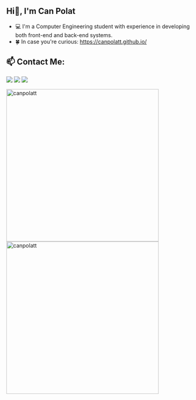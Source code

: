 ## Hi👋, I'm Can Polat

- 💻 I'm a Computer Engineering student with experience in developing both front-end and back-end systems.
- 🍀 In case you're curious: https://canpolatt.github.io/

## :mailbox: Contact Me:

[<img src="https://user-images.githubusercontent.com/61492486/120072810-3dda1400-c09e-11eb-9d39-513ab6262887.png"/>](mailto:can.polatt@yahoo.com)
[<img target="_blank" src="https://cdn4.iconfinder.com/data/icons/colorful-guache-social-media-logos-1/159/social-media_linkedin-64.png"/>](https://www.linkedin.com/in/can-polatt/)
[<img target="_blank" src="https://cdn2.iconfinder.com/data/icons/colorful-guache-social-media-logos-1/155/social-media_twitter-64.png"/>](https://twitter.com/cnpolattt)

<p><img align="left" src="https://github-readme-stats.vercel.app/api/top-langs/?username=canpolatt&layout=compact" alt="canpolatt" width="400"/></p>

<p>&nbsp;<img align="center" src="https://github-readme-stats.vercel.app/api?username=canpolatt" alt="canpolatt" width="400" /></p>


